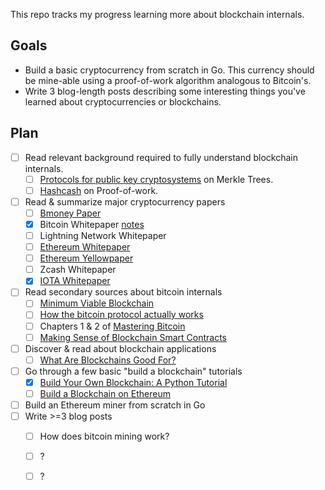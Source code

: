 This repo tracks my progress learning more about blockchain internals.

## Goals
- Build a basic cryptocurrency from scratch in Go. This currency should be mine-able using a
  proof-of-work algorithm analogous to Bitcoin's.
- Write 3 blog-length posts describing some interesting things you've learned about cryptocurrencies
  or blockchains.

## Plan
- [ ] Read relevant background required to fully understand blockchain internals.
  - [ ] [Protocols for public key cryptosystems](http://www.merkle.com/papers/Protocols.pdf) on Merkle Trees.
  - [ ] [Hashcash](http://www.hashcash.org/papers/hashcash.pdf) on Proof-of-work.
- [ ] Read & summarize major cryptocurrency papers  
  - [ ] [Bmoney Paper](http://www.weidai.com/bmoney.txt)
  - [X] Bitcoin Whitepaper [notes](notes/bitcoin-whitepaper.md)
  - [ ] Lightning Network Whitepaper
  - [ ] [Ethereum Whitepaper](papers/EthereumWhitepaper.pdf)
  - [ ] [Ethereum Yellowpaper](papers/EthereumYellowpaper.pdf)
  - [ ] Zcash Whitepaper  
  - [X] [IOTA Whitepaper](notes/iota-whitepaper.md)
- [ ] Read secondary sources about bitcoin internals  
  - [ ] [Minimum Viable Blockchain](https://www.igvita.com/2014/05/05/minimum-viable-block-chain/)  
  - [ ] [How the bitcoin protocol actually works](http://www.michaelnielsen.org/ddi/how-the-bitcoin-protocol-actually-works/)  
  - [ ] Chapters 1 & 2 of [Mastering Bitcoin](http://chimera.labs.oreilly.com/books/1234000001802/index.html)  
  - [ ] [Making Sense of Blockchain Smart Contracts](https://www.coindesk.com/making-sense-smart-contracts/)  
- [ ] Discover & read about blockchain applications  
  - [ ] [What Are Blockchains Good For?](http://ecomunsing.com/what-are-blockchains-good-for)  
- [ ] Go through a few basic "build a blockchain" tutorials  
  - [x] [Build Your Own Blockchain: A Python Tutorial](http://ecomunsing.com/build-your-own-blockchain)  
  - [ ] [Build a Blockchain on Ethereum](https://medium.freecodecamp.org/from-what-is-blockchain-to-building-a-blockchain-within-an-hour-4e738efc819d)  
- [ ] Build an Ethereum miner from scratch in Go  
- [ ] Write >=3 blog posts  
  - [ ] How does bitcoin mining work?  
  - [ ] ?  
  - [ ] ?  

